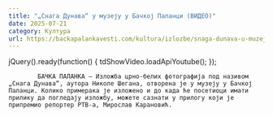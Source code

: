 ```yaml
---
title: "„Снага Дунава“ у музеју у Бачкој Паланци (ВИДЕО)"
date: 2025-07-21
category: Култура
url: https://backapalankavesti.com/kultura/izlozbe/snaga-dunava-u-muzeju-u-backoj-palanci-video1/
---
```


jQuery().ready(function() {
                            tdShowVideo.loadApiYoutube(); 
                        });
                        
                    
            БАЧКА ПАЛАНКА – Изложба црно-белих фотографија под називом „Снага Дунава“, аутора Николе Шегана, отворена је у музеју у Бачкој Паланци. Колико примерака је изложено и до када ће посетиоци имати прилику да погледају изложбу, можете сазнати у прилогу који је припремио репортер РТВ-а, Мирослав Карановић.
